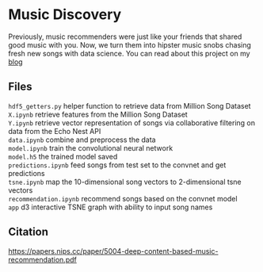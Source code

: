 # Music Discovery
Previously, music recommenders were just like your friends that shared good music with you. Now, we turn them into hipster music snobs chasing fresh new songs with data science. You can read about this project on my [blog](http://dohyunshin.com/jekyll/pixyll/2016/09/24/music-discovery/)

## Files
`hdf5_getters.py` helper function to retrieve data from Million Song Dataset  
`X.ipynb` retrieve features from the Million Song Dataset  
`Y.ipynb` retrieve vector representation of songs via collaborative filtering on data from the Echo Nest API  
`data.ipynb` combine and preprocess the data  
`model.ipynb` train the convolutional neural network  
`model.h5` the trained model saved  
`predictions.ipynb` feed songs from test set to the convnet and get predictions  
`tsne.ipynb` map the 10-dimensional song vectors to 2-dimensional tsne vectors  
`recommendation.ipynb` recommend songs based on the convnet model  
`app` d3 interactive TSNE graph with ability to input song names  

## Citation
https://papers.nips.cc/paper/5004-deep-content-based-music-recommendation.pdf
